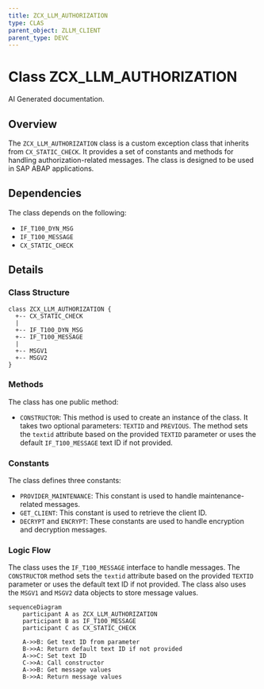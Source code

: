 ```yaml
---
title: ZCX_LLM_AUTHORIZATION
type: CLAS
parent_object: ZLLM_CLIENT
parent_type: DEVC
---
```


# Class ZCX_LLM_AUTHORIZATION

AI Generated documentation.
## Overview
The `ZCX_LLM_AUTHORIZATION` class is a custom exception class that inherits from `CX_STATIC_CHECK`. It provides a set of constants and methods for handling authorization-related messages. The class is designed to be used in SAP ABAP applications.

## Dependencies
The class depends on the following:

* `IF_T100_DYN_MSG`
* `IF_T100_MESSAGE`
* `CX_STATIC_CHECK`

## Details
### Class Structure

```mermaid
class ZCX_LLM_AUTHORIZATION {
  +-- CX_STATIC_CHECK
  |
  +-- IF_T100_DYN_MSG
  +-- IF_T100_MESSAGE
  |
  +-- MSGV1
  +-- MSGV2
}
```

### Methods

The class has one public method:

* `CONSTRUCTOR`: This method is used to create an instance of the class. It takes two optional parameters: `TEXTID` and `PREVIOUS`. The method sets the `textid` attribute based on the provided `TEXTID` parameter or uses the default `IF_T100_MESSAGE` text ID if not provided.

### Constants

The class defines three constants:

* `PROVIDER_MAINTENANCE`: This constant is used to handle maintenance-related messages.
* `GET_CLIENT`: This constant is used to retrieve the client ID.
* `DECRYPT` and `ENCRYPT`: These constants are used to handle encryption and decryption messages.

### Logic Flow

The class uses the `IF_T100_MESSAGE` interface to handle messages. The `CONSTRUCTOR` method sets the `textid` attribute based on the provided `TEXTID` parameter or uses the default text ID if not provided. The class also uses the `MSGV1` and `MSGV2` data objects to store message values.

```mermaid
sequenceDiagram
    participant A as ZCX_LLM_AUTHORIZATION
    participant B as IF_T100_MESSAGE
    participant C as CX_STATIC_CHECK

    A->>B: Get text ID from parameter
    B->>A: Return default text ID if not provided
    A->>C: Set text ID
    C->>A: Call constructor
    A->>B: Get message values
    B->>A: Return message values
```

